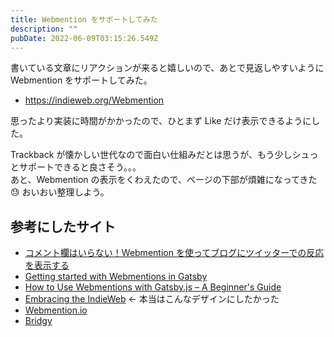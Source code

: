 ```yaml
---
title: Webmention をサポートしてみた
description: ""
pubDate: 2022-06-09T03:15:26.549Z
---
```


書いている文章にリアクションが来ると嬉しいので、あとで見返しやすいように Webmention をサポートしてみた。

- https://indieweb.org/Webmention

思ったより実装に時間がかかったので、ひとまず Like だけ表示できるようにした。

Trackback が懐かしい世代なので面白い仕組みだとは思うが、もう少しシュっとサポートできると良さそう。。。  
あと、Webmention の表示をくわえたので、ページの下部が煩雑になってきた 😓 おいおい整理しよう。

## 参考にしたサイト

- [コメント欄はいらない！Webmention を使ってブログにツイッターでの反応を表示する](https://qiita.com/jlkiri/items/d56ec812fa8de7a740e2)
- [Getting started with Webmentions in Gatsby](https://www.knutmelvaer.no/blog/2019/06/getting-started-with-webmentions-in-gatsby)
- [How to Use Webmentions with Gatsby.js – A Beginner's Guide](https://www.freecodecamp.org/news/how-to-use-webmentions-with-gatsby-beginners-guide/)
- [Embracing the IndieWeb](https://www.chadly.net/embracing-the-indieweb/) ← 本当はこんなデザインにしたかった
- [Webmention.io](https://webmention.io)
- [Bridgy](https://brid.gy/)
